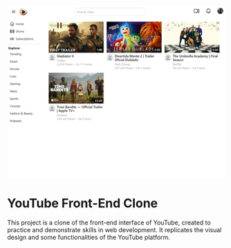 ![print](./public/captura.png)

# YouTube Front-End Clone

This project is a clone of the front-end interface of YouTube, created to practice and demonstrate skills in web development. It replicates the visual design and some functionalities of the YouTube platform.
